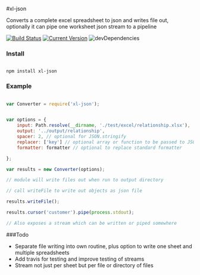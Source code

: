 #xl-json

Converts a complete excel spreadsheet to json and writes file out, optionally it can pipe one worksheet json stream to a pipeline  

[![Build Status](https://travis-ci.org/circabs/xl-json.svg?branch=master)](https://travis-ci.org/circabs/xl-json)
[![Current Version](https://img.shields.io/npm/v/xl-json.svg)](https://www.npmjs.org/package/xl-json)
![devDependencies](http://img.shields.io/david/dev/circabs/xl-json.svg)


### Install

````ShellSession

npm install xl-json

````

### Example

```js

var Converter = require('xl-json');


var options = {
    input: Path.resolve(__dirname, './test/excel/relationship.xlsx'),
    output: '../output/relationship',
    spacer: 2, // optional for JSON.stringify
    replacer: ['key'] // optional array or function to be passed to JSON.stringify
    formatter: formatter // optional to replace standard formatter

};

var results = new Converter(options);

// module will write files out when run to output directory

// call writeFile to write out objects as json file

results.writeFile();

results.cursor('customer').pipe(process.stdout);

// Also exposes a stream which can be written or piped somewhere

```

###Todo

+ Separate file writing into own routine, plus option to write one sheet and multiple spreadsheets
+ Add travis for testing and improve testing of streams
+ Stream not just per sheet but per file or directory of files
